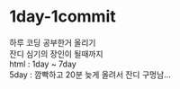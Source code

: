 # 1day-1commit
하루 코딩 공부한거 올리기  
잔디 심기의 장인이 될때까지  
html : 1day ~ 7day  
5day : 깜빡하고 20분 늦게 올려서 잔디 구멍남...
